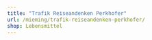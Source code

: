 ```yaml
---
title: "Trafik Reiseandenken Perkhofer"
url: /mieming/trafik-reiseandenken-perkhofer/
shop: Lebensmittel
---
```

